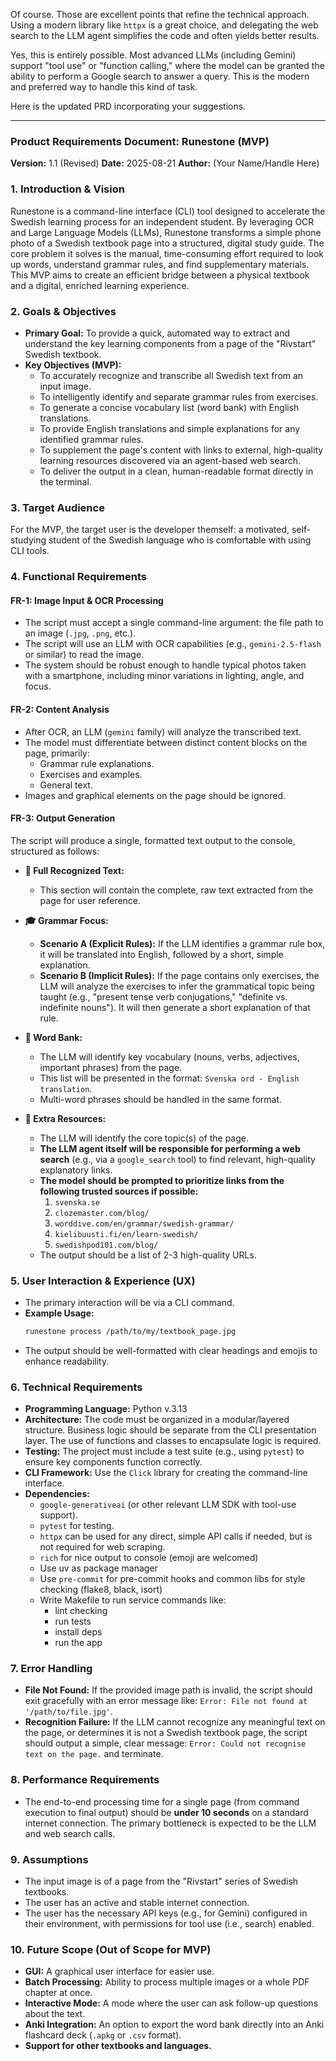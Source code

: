 Of course. Those are excellent points that refine the technical approach. Using a modern library like `httpx` is a great choice, and delegating the web search to the LLM agent simplifies the code and often yields better results.

Yes, this is entirely possible. Most advanced LLMs (including Gemini) support "tool use" or "function calling," where the model can be granted the ability to perform a Google search to answer a query. This is the modern and preferred way to handle this kind of task.

Here is the updated PRD incorporating your suggestions.

---

### **Product Requirements Document: Runestone (MVP)**

**Version:** 1.1 (Revised)
**Date:** 2025-08-21
**Author:** (Your Name/Handle Here)

### 1. Introduction & Vision

Runestone is a command-line interface (CLI) tool designed to accelerate the Swedish learning process for an independent student. By leveraging OCR and Large Language Models (LLMs), Runestone transforms a simple phone photo of a Swedish textbook page into a structured, digital study guide. The core problem it solves is the manual, time-consuming effort required to look up words, understand grammar rules, and find supplementary materials. This MVP aims to create an efficient bridge between a physical textbook and a digital, enriched learning experience.

### 2. Goals & Objectives

*   **Primary Goal:** To provide a quick, automated way to extract and understand the key learning components from a page of the "Rivstart" Swedish textbook.
*   **Key Objectives (MVP):**
    *   To accurately recognize and transcribe all Swedish text from an input image.
    *   To intelligently identify and separate grammar rules from exercises.
    *   To generate a concise vocabulary list (word bank) with English translations.
    *   To provide English translations and simple explanations for any identified grammar rules.
    *   To supplement the page's content with links to external, high-quality learning resources discovered via an agent-based web search.
    *   To deliver the output in a clean, human-readable format directly in the terminal.

### 3. Target Audience

For the MVP, the target user is the developer themself: a motivated, self-studying student of the Swedish language who is comfortable with using CLI tools.

### 4. Functional Requirements

#### FR-1: Image Input & OCR Processing
*   The script must accept a single command-line argument: the file path to an image (`.jpg`, `.png`, etc.).
*   The script will use an LLM with OCR capabilities (e.g., `gemini-2.5-flash` or similar) to read the image.
*   The system should be robust enough to handle typical photos taken with a smartphone, including minor variations in lighting, angle, and focus.

#### FR-2: Content Analysis
*   After OCR, an LLM (`gemini` family) will analyze the transcribed text.
*   The model must differentiate between distinct content blocks on the page, primarily:
    *   Grammar rule explanations.
    *   Exercises and examples.
    *   General text.
*   Images and graphical elements on the page should be ignored.

#### FR-3: Output Generation
The script will produce a single, formatted text output to the console, structured as follows:

*   **📖 Full Recognized Text:**
    *   This section will contain the complete, raw text extracted from the page for user reference.

*   **🎓 Grammar Focus:**
    *   **Scenario A (Explicit Rules):** If the LLM identifies a grammar rule box, it will be translated into English, followed by a short, simple explanation.
    *   **Scenario B (Implicit Rules):** If the page contains only exercises, the LLM will analyze the exercises to infer the grammatical topic being taught (e.g., "present tense verb conjugations," "definite vs. indefinite nouns"). It will then generate a short explanation of that rule.

*   **🔑 Word Bank:**
    *   The LLM will identify key vocabulary (nouns, verbs, adjectives, important phrases) from the page.
    *   This list will be presented in the format: `Svenska ord - English translation`.
    *   Multi-word phrases should be handled in the same format.

*   **🔗 Extra Resources:**
    *   The LLM will identify the core topic(s) of the page.
    *   **The LLM agent itself will be responsible for performing a web search** (e.g., via a `google_search` tool) to find relevant, high-quality explanatory links.
    *   **The model should be prompted to prioritize links from the following trusted sources if possible:**
        1.  `svenska.se`
        2.  `clozemaster.com/blog/`
        3.  `worddive.com/en/grammar/swedish-grammar/`
        4.  `kielibuusti.fi/en/learn-swedish/`
        5.  `swedishpod101.com/blog/`
    *   The output should be a list of 2-3 high-quality URLs.

### 5. User Interaction & Experience (UX)

*   The primary interaction will be via a CLI command.
*   **Example Usage:**
    ```bash
    runestone process /path/to/my/textbook_page.jpg
    ```
*   The output should be well-formatted with clear headings and emojis to enhance readability.

### 6. Technical Requirements

*   **Programming Language:** Python v.3.13
*   **Architecture:** The code must be organized in a modular/layered structure. Business logic should be separate from the CLI presentation layer. The use of functions and classes to encapsulate logic is required.
*   **Testing:** The project must include a test suite (e.g., using `pytest`) to ensure key components function correctly.
*   **CLI Framework:** Use the `Click` library for creating the command-line interface.
*   **Dependencies:**
    *   `google-generativeai` (or other relevant LLM SDK with tool-use support).
    *   `pytest` for testing.
    *   `httpx` can be used for any direct, simple API calls if needed, but is not required for web scraping.
    *   `rich` for nice output to console (emoji are welcomed)
    *   Use uv as package manager
    *   Use `pre-commit` for pre-commit hooks and common libs for style checking (flake8, black, isort)
    *   Write Makefile to run service commands like:
        *   lint checking
        *   run tests
        *   install deps
        *   run the app

### 7. Error Handling

*   **File Not Found:** If the provided image path is invalid, the script should exit gracefully with an error message like: `Error: File not found at '/path/to/file.jpg'`.
*   **Recognition Failure:** If the LLM cannot recognize any meaningful text on the page, or determines it is not a Swedish textbook page, the script should output a simple, clear message: `Error: Could not recognise text on the page.` and terminate.

### 8. Performance Requirements

*   The end-to-end processing time for a single page (from command execution to final output) should be **under 10 seconds** on a standard internet connection. The primary bottleneck is expected to be the LLM and web search calls.

### 9. Assumptions

*   The input image is of a page from the "Rivstart" series of Swedish textbooks.
*   The user has an active and stable internet connection.
*   The user has the necessary API keys (e.g., for Gemini) configured in their environment, with permissions for tool use (i.e., search) enabled.

### 10. Future Scope (Out of Scope for MVP)

*   **GUI:** A graphical user interface for easier use.
*   **Batch Processing:** Ability to process multiple images or a whole PDF chapter at once.
*   **Interactive Mode:** A mode where the user can ask follow-up questions about the text.
*   **Anki Integration:** An option to export the word bank directly into an Anki flashcard deck (`.apkg` or `.csv` format).
*   **Support for other textbooks and languages.**
